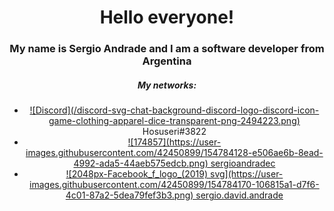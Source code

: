 <div align="center">
  <h1>Hello <b>everyone</b>!</h1>
  <h3>My name is Sergio Andrade and I am a software developer from Argentina </h3>
  
  <h5>My networks:</h5>
  <ul>
    <li>
      <a href="discordapp.com/users/Hosuseri#3822”">
        ![Discord](/discord-svg-chat-background-discord-logo-discord-icon-game-clothing-apparel-dice-transparent-png-2494223.png)
      </a>
      Hosuseri#3822
    </li>
    <li>
      <a href="https://www.linkedin.com/in/sergiodandradec/">
        ![174857](https://user-images.githubusercontent.com/42450899/154784128-e506ae6b-8ead-4992-ada5-44aeb575edcb.png)
        sergioandradec
      </a>
    </li>
    <li>
      <a href="https://www.facebook.com/sergio.david.andrade/">
        ![2048px-Facebook_f_logo_(2019) svg](https://user-images.githubusercontent.com/42450899/154784170-106815a1-d7f6-4c01-87a2-5dea79fef3b3.png)
        sergio.david.andrade
      </a>
    </li>
  <ul>    
</div>
